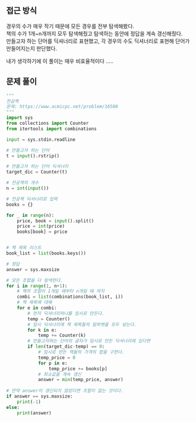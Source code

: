 ## 접근 방식
경우의 수가 매우 작기 때문에 모든 경우를 전부 탐색해봤다.  
책의 수가 1개~n개까지 모두 탐색해줬고 탐색하는 동안에 정답을 계속 갱신해줬다.  
만들고자 하는 단어를 딕셔너리로 표현했고, 각 경우의 수도 딕셔너리로 표현해 단어가 만들어지는지 판단했다.  
  
내가 생각하기에 이 풀이는 매우 비효율적이다 .....
## 문제 풀이
```python
"""
전공책
문제: https://www.acmicpc.net/problem/16508
"""
import sys
from collections import Counter
from itertools import combinations

input = sys.stdin.readline

# 만들고자 하는 단어
t = input().rstrip()

# 만들고자 하는 단어 딕셔너리
target_dic = Counter(t)

# 전공책의 개수
n = int(input())

# 전공책 딕셔너리로 입력
books = {}

for _ in range(n):
    price, book = input().split()
    price = int(price)
    books[book] = price


# 책 제목 리스트
book_list = list(books.keys())

# 정답
answer = sys.maxsize

# 모든 조합을 다 탐색한다.
for i in range(1, n+1):
    # 책의 조합이 1개일 때부터 n개일 때 까지
    combi = list(combinations(book_list, i))
    # 책 제목에 대해
    for e in combi:
        # 먼저 딕셔너리하나를 임시로 만든다.
        temp = Counter()
        # 임시 딕셔너리에 책 제목들의 알파벳을 모두 넣는다.
        for k in e:
            temp += Counter(k)
        # 만들고자하는 단어의 글자가 임시로 만든 딕셔너리에 있다면     
        if len(target_dic-temp) == 0:
            # 임시로 만든 책들의 가격의 합을 구한다.
            temp_price = 0
            for p in e:
                temp_price += books[p]
            # 최소값을 계속 갱신
            answer = min(temp_price, answer)
            
# 만약 answer이 갱신되지 않았다면 조합이 없는 것이다.
if answer == sys.maxsize:
    print(-1)
else:
    print(answer)
```

